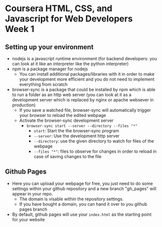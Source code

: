 # Coursera HTML, CSS, and Javascript for Web Developers Week 1

## Setting up your environment
+ nodejs is a javascript runtime environment (for backend developers: you can look at it like an interpreter like the python interpreter)
+ npm is a package manager for nodejs
    - You can install additional packages/libraries with it in order to make your development more efficient and you do not need to implement everything from scratch
+ browser-sync is a package that could be installed by npm which is able to run a folder as an http web server (you can look at it as a development server which is replaced by nginx or apache websever in production)
    - If you save a watched file, browser-sync will automatically trigger your browser to reload the edited webpage
    - Activate the browser-sync development server
        - ```browser-sync start --server --directory --files "*"```
            - ```start```: Start the the browser-sync program
            - ```--server```: Use the development http server
            - ```--directory```: use the given directory to watch for files of the webpage 
            - ```--files "*"```: files to observe for changes in order to reload in case of saving changes to the file

## Github Pages
+ Here you can upload your webpage for free, you just need to do some settings within your github repository and a new branch "gh_pages" will appear in your repo. 
    - The domain is visable within the repository settings. 
    - If you have bought a domain, you can hand it over to you github pages branch
+ By default, github pages will use your ```index.html``` as the starting point for your website 

